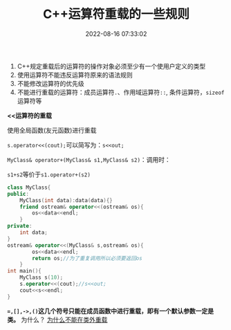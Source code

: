 ﻿---
title: C++运算符重载的一些规则
date: 2022-08-16 07:33:02
categories: cpp
tags: [cpp]
---


1. C++规定重载后的运算符的操作对象必须至少有一个使用户定义的类型
2. 使用运算符不能违反运算符原来的语法规则
3. 不能修改运算符的优先级
4. 不能进行重载的运算符：成员运算符`.`、作用域运算符`::`, 条件运算符，`sizeof`运算符等

**<<运算符的重载**

使用全局函数(友元函数)进行重载

`s.operator<<(cout);`可以简写为：`s<<out;`

`MyClass& operator+(MyClass& s1,MyClass& s2)`：调用时：

`s1+s2`等价于`s1.operator+(s2)`

```cpp
class MyClass{
public:
	MyClass(int data):data(data){}
	friend ostream& operator<<(ostream& os){
		os<<data<<endl;
	}
private:
	int data;
}
ostream& operator<<(MyClass& s,ostream& os){
		os<<data<<endl;
		return os;//为了重复调用所以必须要返回os
	}
int main(){
	MyClass s(10);
	s.operator<<(cout);//s<<out;
	cout<<s<<endl;
}
```
**`=,[],->,()`这几个符号只能在成员函数中进行重载，即有一个默认参数一定是类。**
为什么？
[为什么不能在类外重载](https://blog.csdn.net/u014610226/article/details/47679323)


